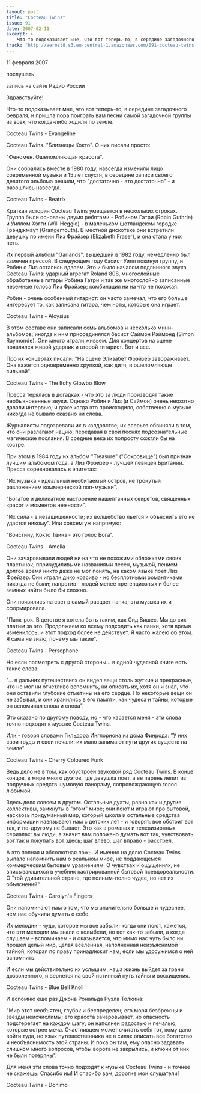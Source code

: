 ```yaml
---
layout: post
title: "Cocteau Twins"
issue: 91
date: 2007-02-11
excerpt: >
    Что-то подсказывает мне, что вот теперь-то, в середине загадочного февраля, и пришла пора поиграть вам песни самой загадочной группы из всех, что когда-либо ходили по земле.
track: "http://aerost8.s3.eu-central-1.amazonaws.com/091-cocteau-twins.mp3"
---
```


11 февраля 2007

послушать

запись на сайте Радио России

Здравствуйте!

Что-то подсказывает мне, что вот теперь-то, в середине загадочного февраля, и пришла пора поиграть вам песни самой загадочной группы из всех, что когда-либо ходили по земле.

Cocteau Twins - Evangeline

Cocteau Twins. "Близнецы Кокто". О них писали просто:

"Феномен. Ошеломляющая красота".

Они собрались вместе в 1980 году, навсегда изменили лицо современной музыки и 15 лет спустя, в середине записи своего девятого альбома решили, что "достаточно - это достаточно" - и разошлись навсегда.

Cocteau Twins - Beatrix

Краткая история Cocteau Twins умещается в нескольких строках. Группа были основаны двумя ребятами - Робином Гатри (Robin Guthrie) и Уиллом Хэгги (Will Heggie) - в маленьком шотландском городке Грэнджмаут (Grangemouth). В местной дискотеке они встретили девушку по имени Лиз Фрэйзер (Elizabeth Fraser), и она стала у них петь.

Их первый альбом "Garlands", вышедший в 1982 году, немедленно был замечен прессой. В следующем году басист Уилл покинул группу, и Робин с Лиз остались вдвоем. Это и было началом подлинного звука Cocteau Twins: ударный агрегат Roland 808, многослойные обработанные гитары Робина Гатри и так же многослойно записанные неземные голоса Лиз Фрэйзер; комбинация ни на что не похожая.

Робин - очень особенный гитарист: он часто замечал, что его больше интересует то, как записана гитара, чем ноты, которые она играет.

Cocteau Twins - Aloysius

В этом составе они записали семь альбомов и несколько мини-альбомов; иногда к ним присоединялся басист Саймон Рэймонд (Simon Raymonde). Они много играли живьем. Для концертов на сцене появлялся живой ударник и второй гитарист. Вот и все.

Про их концертах писали: "На сцене Элизабет Фрэйзер завораживает. Она кажется одновременно хрупкой, как дитя, и ошеломляюще сильной".

Cocteau Twins - The Itchy Glowbo Blow

Пресса терялась в догадках - что это за люди производят такие необыкновенные звуки. Однако Робин и Лиз (и Саймон) очень неохотно давали интервью; и даже когда это происходило, собственно о музыке никогда не бывало сказано ни слова.

Журналисты подозревали их в колдовстве; их всерьез обвиняли в том, что они разлагают нацию, передавая в свои песнях подсознательные магические послания. В средние века их попросту сожгли бы на костре.

При этом в 1984 году их альбом "Treasure" ("Сокровище") был признан лучшим альбомом года, а Лиз Фрэйзер - лучшей певицей Британии. Пресса соревновалась в эпитетах:

"Их музыка - идеальный необитаемый остров, не тронутый разложением коммерческой поп-музыки".

"Богатое и деликатное настроение нашептанных секретов, священных красот и моментов нежности".

"Их сила - в незащищенности; их волшебство льется и объяснить его не удастся никому". Или совсем уж напрямую:

"Воистину, Кокто Твинз - это голос Бога".

Cocteau Twins - Amelia

Они зачаровывали людей ни на что не похожими обложками своих пластинок, ппричудиливыми названиями песен, музыкой, пением - долгое время никто даже не мог понять, на каком языке поет Лиз Фрейзер. Они играли дико красиво - но бесплотными романтиками никогда не были; напротив - людей менее претенциозных и более земных найти было бы сложно.

Они появились на свет в самый расцвет панка; эта музыка их и сформировала.

"Панк-рок. В детстве я хотела быть таким, как Сид Вишес. Мы до сих платим за это. Продолжаем ко всему подходить как панки, хотя время изменилось, и этот подход более не действует. Я часто жалею об этом. Я сама не знаю, почему мы такие".

Cocteau Twins - Persephone

Но если посмотреть с другой стороны... в одной чудесной книге есть такие слова:

"... в дальних путешествиях он видел вещи столь жуткие и прекрасные, что не мог ни отчетливо вспомнить, ни описать их, хотя он и знал, что они оставили глубокие отметины на его сердце. Но некоторые вещи он не забывал, и они хранились в его памяти, как чудеса и тайны, которые он вспоминал снова и снова".

Это сказано по другому поводу, но - что касается меня - эти слова точно подходят к музыке Cocteau Twins.

Или - говоря словами Гильдора Инглориона из дома Финрода: "У них свои труды и свои печали: их мало занимают пути других существ на земле".

Cocteau Twins - Cherry Coloured Funk

Ведь дело не в том, как обустроен звуковой ряд Cocteau Twins. В конце концов, в мире много дуэтов, где девушка поет, а ее парень лепит из подручных средств шумовую панораму, сопровождающую голос любимой.

Здесь дело совсем в другом. Остальные дуэты, равно как и другие коллективы, замкнуты в "этом" мире; они поют и играют про бытовой, насквозь придуманный мир, который школа и остальные средства информации навязывают нам с детских лет - и говорят: все обстоит вот так, и по-другому не бывает. Это как в романах и телевизионных сериалах: вы люди, а значит вам положено думать вот так, чувствовать вот так и покупать вот здесь; шаг влево, шаг вправо - расстрел.

А это полная и абсолютная ложь. И именно на долю Cocteau Twins выпало напомнить нам о реальном мире, не поддающемся коммерческим бытовым уравнениям. О чувствах и ощущениях, не вписывающихся в учебник кастрированной бытовой псевдореальности. О "той удивительной стране, где полным-полно чудес, но нет их объяснений".

Cocteau Twins - Carolyn's Fingers

Они напоминают нам о том, что мы значительно больше и чудеснее, чем нас обучили думать о себе.

Их мелодии - чудо, которое мы все забыли; когда они поют, кажется, что эти мелодии мы знали с колыбели, но вот как-то забыли, а когда слушаем - вспоминаем - и оказывается, что мимо нас чуть было ни прошел целый мир, целая вселенная, наполненная неизъяснимой тайной, которая по праву принадлежит нам, если мы удосужимся о ней вспомнить.

И если мы действительно их услышим, наша жизнь выйдет за грани дозволенного, и вернется на свой истинный путь тайны и восхищения.

Cocteau Twins - Blue Bell Knoll

И вспомню еще раз Джона Рональда Руэла Толкина:

"Мир этот необъятен, глубок и беспределен; его моря безбрежны и звезды неисчислимы; его красота зачаровывает, но опасность подстерегает на каждом шагу; он наполнен радостью и печалью, которые острее меча. Счастливцем может считать себя тот, кому дано войти туда, но язык путешественника не в силах описать все богатство и необъяснимость этой страны. И пока он там, ему опасно задавать слишком много вопросов, чтобы ворота не закрылись, и ключи от них не были потеряны".

Для меня эти слова точно подходят к музыке Cocteau Twins - и точнее не скажешь. Спасибо им! И спасибо вам, дорогие мои слушатели!

Cocteau Twins - Donimo
